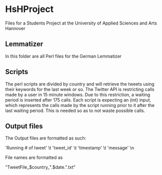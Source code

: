 # HsHProject
Files for a Students Project at the University of Applied Sciences and Arts Hannover

## Lemmatizer

In this folder are all Perl files for the German Lemmatizer

## Scripts

The perl scripts are divided by country and will retrieve the tweets using their keywords for the last week or so. The Twitter API is restricting calls made by a user in 15 minute windows. Due to this restriction, a waiting period is inserted after 175 calls.
Each script is expecting an (int) input, which represents the calls made by the script running prior to it after the last waiting period. This is needed so as to not waste possible calls.

## Output files

The Output files are formatted as such:

  'Running # of tweet' \t 'tweet_id' \t 'timestamp' \t 'message' \n
  
File names are formatted as

  "TweetFile_$country_".$date.".txt"
